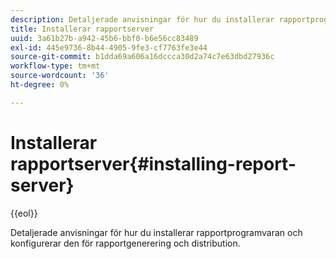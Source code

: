 ```yaml
---
description: Detaljerade anvisningar för hur du installerar rapportprogramvaran och konfigurerar den för rapportgenerering och distribution.
title: Installerar rapportserver
uuid: 3a61b27b-a942-45b6-bbf0-b6e56cc83489
exl-id: 445e9736-8b44-4905-9fe3-cf7763fe3e44
source-git-commit: b1dda69a606a16dccca30d2a74c7e63dbd27936c
workflow-type: tm+mt
source-wordcount: '36'
ht-degree: 0%

---
```


# Installerar rapportserver{#installing-report-server}

{{eol}}

Detaljerade anvisningar för hur du installerar rapportprogramvaran och konfigurerar den för rapportgenerering och distribution.
